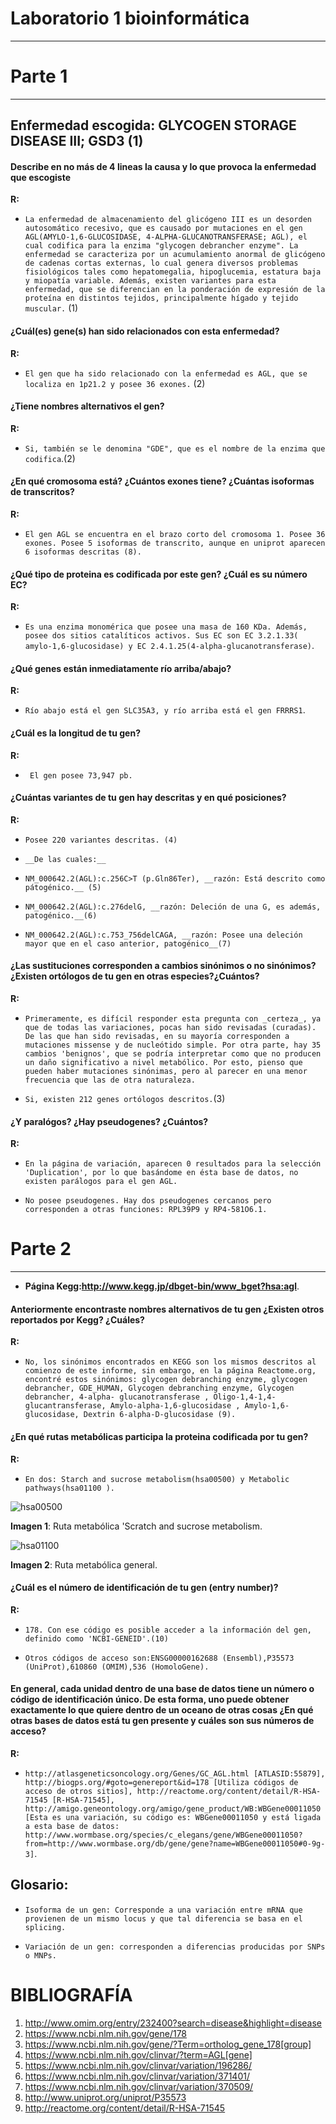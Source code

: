 # Laboratorio 1 bioinformática
----
# Parte 1

----

## Enfermedad escogida: GLYCOGEN STORAGE DISEASE III; GSD3 (1)

#### Describe en no más de 4 lineas la causa y lo que provoca la enfermedad que escogiste

__R:__

+ `La enfermedad de almacenamiento del glicógeno III es un desorden autosomático recesivo, que es causado por mutaciones en el gen AGL(AMYLO-1,6-GLUCOSIDASE, 4-ALPHA-GLUCANOTRANSFERASE; AGL), el cual codifica para la enzima "glycogen debrancher enzyme". La enfermedad se caracteriza por un acumulamiento anormal de glicógeno de cadenas cortas externas, lo cual genera diversos problemas fisiológicos tales como hepatomegalia, hipoglucemia, estatura baja y miopatía variable. Además, existen variantes para esta enfermedad, que se diferencian en la ponderación de expresión de la proteína en distintos tejidos, principalmente hígado y tejido muscular.` (1)

#### ¿Cuál(es) gene(s) han sido relacionados con esta enfermedad?


__R:__

+ `El gen que ha sido relacionado con la enfermedad es AGL, que se localiza en 1p21.2 y posee 36 exones.` (2) 

#### ¿Tiene nombres alternativos el gen?  
	
__R:__

+ `Si, también se le denomina "GDE", que es el nombre de la enzima que codifica`.(2)

#### ¿En qué cromosoma está? ¿Cuántos exones tiene? ¿Cuántas isoformas de transcritos?  

__R:__

+ `El gen AGL se encuentra en el brazo corto del cromosoma 1. Posee 36 exones. Posee 5 isoformas de transcrito, aunque en uniprot aparecen 6 isoformas descritas (8).`


#### ¿Qué tipo de proteina es codificada por este gen? ¿Cuál es su número EC?  


__R:__

+ `Es una enzima monomérica que posee una masa de 160 KDa. Además, posee dos sitios catalíticos activos. Sus EC son EC 3.2.1.33( amylo-1,6-glucosidase) y EC 2.4.1.25(4-alpha-glucanotransferase)`.

#### ¿Qué genes están inmediatamente río arriba/abajo?  

__R:__

+ `Río abajo está el gen SLC35A3, y río arriba está el gen FRRRS1`.

#### ¿Cuál es la longitud de tu gen?
	
__R:__

+ ` El gen posee 73,947 pb.`


#### ¿Cuántas variantes de tu gen hay descritas y en qué posiciones?  

__R:__

+ `Posee 220 variantes descritas. (4)`

 + `__De las cuales:__`
 + `NM_000642.2(AGL):c.256C>T (p.Gln86Ter), __razón: Está descrito como pátogénico.__ (5)`
 + `NM_000642.2(AGL):c.276delG, __razón: Deleción de una G, es además, patogénico.__(6)`
 + `NM_000642.2(AGL):c.753_756delCAGA, __razón: Posee una deleción mayor que en el caso anterior, patogénico__(7)`


#### ¿Las sustituciones corresponden a cambios sinónimos o no sinónimos?¿Existen ortólogos de tu gen en otras especies?¿Cuántos?

__R:__

+ `Primeramente, es difícil responder esta pregunta con _certeza_, ya que de todas las variaciones, pocas han sido revisadas (curadas). De las que han sido revisadas, en su mayoría corresponden a mutaciones missense y de nucleótido simple. Por otra parte, hay 35 cambios 'benignos', que se podría interpretar como que no producen un daño significativo a nivel metabólico. Por esto, pienso que pueden haber mutaciones sinónimas, pero al parecer en una menor frecuencia que las de otra naturaleza.`

+ `Si, existen 212 genes ortólogos descritos.`(3)

#### ¿Y paralógos? ¿Hay pseudogenes? ¿Cuántos?  

__R:__

+ `En la página de variación, aparecen 0 resultados para la selección 'Duplication', por lo que basándome en ésta base de datos, no existen parálogos para el gen AGL.` 

+ `No posee pseudogenes. Hay dos pseudogenes cercanos pero corresponden a otras funciones: RPL39P9 y RP4-581O6.1.`

# Parte 2

----

+ __Página Kegg:http://www.kegg.jp/dbget-bin/www_bget?hsa:agl__.


#### Anteriormente encontraste nombres alternativos de tu gen ¿Existen otros reportados por Kegg? ¿Cuáles?

__R:__

+ `No, los sinónimos encontrados en KEGG son los mismos descritos al comienzo de este informe, sin embargo, en la página Reactome.org, encontré estos sinónimos: glycogen debranching enzyme, glycogen debrancher, GDE_HUMAN, Glycogen debranching enzyme, Glycogen debrancher, 4-alpha- glucanotransferase , Oligo-1,4-1,4-glucantransferase, Amylo-alpha-1,6-glucosidase , Amylo-1,6-glucosidase, Dextrin 6-alpha-D-glucosidase (9).` 

#### ¿En qué rutas metabólicas participa la proteina codificada por tu gen?  

__R:__

+ `En dos: Starch and sucrose metabolism(hsa00500) y Metabolic pathways(hsa01100 ).`

![hsa00500](https://github.com/CapitanFlint/Laboratorio-1-0x-8-8-2017/blob/master/scratch%20metabolic%20pathway.png)


__Imagen 1__: Ruta metabólica 'Scratch and sucrose metabolism.

![hsa01100](https://github.com/CapitanFlint/Laboratorio-1-0x-8-8-2017/blob/master/metabolic%20pathway%20general.png)


__Imagen 2__: Ruta metabólica general.


#### ¿Cuál es el número de identificación de tu gen (entry number)?  

__R:__

+ `178. Con ese código es posible acceder a la información del gen, definido como 'NCBI-GENEID'.(10) `

+ `Otros códigos de acceso son:ENSG00000162688 (Ensembl),P35573 (UniProt),610860 (OMIM),536 (HomoloGene).`


#### En general, cada unidad dentro de una base de datos tiene un número o código de identificación único. De esta forma, uno puede obtener exactamente lo que quiere dentro de un oceano de otras cosas ¿En qué otras bases de datos está tu gen presente y cuáles son sus números de acceso?  

__R:__

+ `http://atlasgeneticsoncology.org/Genes/GC_AGL.html [ATLASID:55879], http://biogps.org/#goto=genereport&id=178 [Utiliza códigos de acceso de otros sitios], http://reactome.org/content/detail/R-HSA-71545 [R-HSA-71545], http://amigo.geneontology.org/amigo/gene_product/WB:WBGene00011050 [Esta es una variación, su código es: WBGene00011050 y está ligada a esta base de datos: http://www.wormbase.org/species/c_elegans/gene/WBGene00011050?from=http://www.wormbase.org/db/gene/gene?name=WBGene00011050#0-9g-3]`.



## __Glosario__:
- `Isoforma de un gen: Corresponde a una variación entre mRNA que provienen de un mismo locus y que tal diferencia se basa en el splicing.`

- `Variación de un gen: corresponden a diferencias producidas por SNPs o MNPs.`


# BIBLIOGRAFÍA

1) http://www.omim.org/entry/232400?search=disease&highlight=disease
2) https://www.ncbi.nlm.nih.gov/gene/178
3) https://www.ncbi.nlm.nih.gov/gene/?Term=ortholog_gene_178[group]
4) https://www.ncbi.nlm.nih.gov/clinvar/?term=AGL[gene]
5) https://www.ncbi.nlm.nih.gov/clinvar/variation/196286/
6) https://www.ncbi.nlm.nih.gov/clinvar/variation/371401/
7) https://www.ncbi.nlm.nih.gov/clinvar/variation/370509/
8) http://www.uniprot.org/uniprot/P35573
9) http://reactome.org/content/detail/R-HSA-71545
